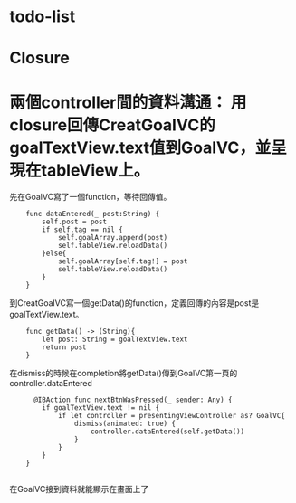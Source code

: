 # todo-list
# Closure
# 兩個controller間的資料溝通： 用closure回傳CreatGoalVC的goalTextView.text值到GoalVC，並呈現在tableView上。

先在GoalVC寫了一個function，等待回傳值。

``` 
    func dataEntered(_ post:String) {
        self.post = post
        if self.tag == nil {
            self.goalArray.append(post)
            self.tableView.reloadData()
        }else{
            self.goalArray[self.tag!] = post
            self.tableView.reloadData()
        }
    }
``` 
 
到CreatGoalVC寫一個getData()的function，定義回傳的內容是post是goalTextView.text。
``` 
    func getData() -> (String){
        let post: String = goalTextView.text
        return post
    }
``` 

在dismiss的時候在completion將getData()傳到GoalVC第一頁的controller.dataEntered
``` 
      @IBAction func nextBtnWasPressed(_ sender: Any) {
        if goalTextView.text != nil {
            if let controller = presentingViewController as? GoalVC{
                dismiss(animated: true) {
                    controller.dataEntered(self.getData())
                }
            }
        }
    }
    
```
在GoalVC接到資料就能顯示在畫面上了
